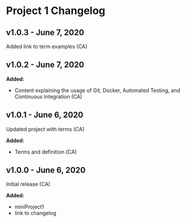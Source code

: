 # Project 1 Changelog

## v1.0.3 - June 7, 2020

Added link to term examples (CA)

## v1.0.2 - June 7, 2020

**Added:**
- Content explaining the usage of Git, Docker, Automated Testing, and Continuous Integration (CA)

## v1.0.1 - June 6, 2020

Updated project with terms (CA)

**Added:**
- Terms and definition (CA)

## v1.0.0 - June 6, 2020

Initial release (CA)

**Added:**
- miniProject1
- link to changelog